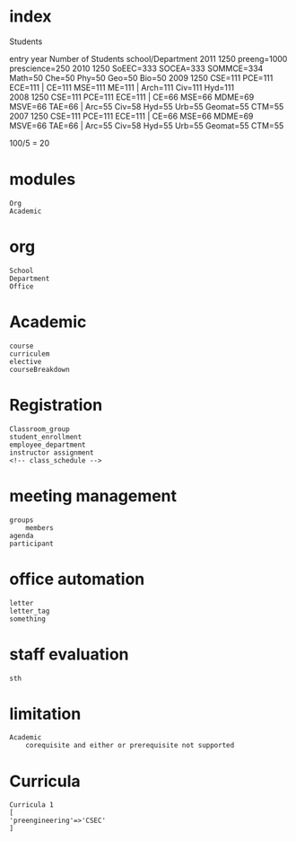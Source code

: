 # index 

Students


entry year		Number of Students		school/Department
	2011			1250				 preeng=1000 prescience=250
	2010			1250				 SoEEC=333 SOCEA=333 SOMMCE=334 Math=50 Che=50 Phy=50 Geo=50 Bio=50 
	2009			1250				 CSE=111 PCE=111 ECE=111 | CE=111 MSE=111 ME=111 | Arch=111 Civ=111 Hyd=111 				
	2008			1250				 CSE=111 PCE=111 ECE=111 | CE=66 MSE=66 MDME=69 MSVE=66 TAE=66 | Arc=55 Civ=58 Hyd=55 Urb=55 Geomat=55 CTM=55
	2007			1250				 CSE=111 PCE=111 ECE=111 | CE=66 MSE=66 MDME=69 MSVE=66 TAE=66 | Arc=55 Civ=58 Hyd=55 Urb=55 Geomat=55 CTM=55



100/5 = 20



# modules
	Org
	Academic
	
# org
	School
	Department
	Office

# Academic
	course
	curriculem
	elective
	courseBreakdown
	
# Registration
	Classroom_group
	student_enrollment
	employee_department
	instructor assignment
	<!-- class_schedule -->

# meeting management
	groups
		members
	agenda
	participant

# office automation
	letter
	letter_tag
	something
	
# staff evaluation
	sth



# limitation
	Academic
		corequisite and either or prerequisite not supported


# Curricula
	Curricula 1
	[
	'preengineering'=>'CSEC'
	]





